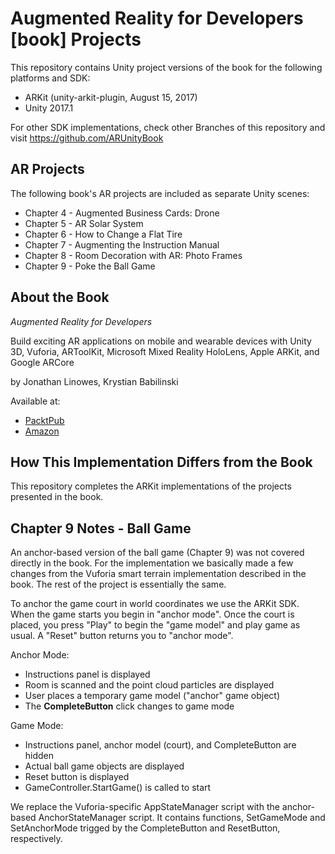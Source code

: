 # Augmented Reality for Developers [book] Projects

This repository contains Unity project versions of the book for the following platforms and SDK:

* ARKit (unity-arkit-plugin, August 15, 2017)
* Unity 2017.1

For other SDK implementations, check other Branches of this repository and visit https://github.com/ARUnityBook

## AR Projects

The following book's AR projects are included as separate Unity scenes:

* Chapter 4 - Augmented Business Cards: Drone
* Chapter 5 - AR Solar System
* Chapter 6 - How to Change a Flat Tire
* Chapter 7 - Augmenting the Instruction Manual
* Chapter 8 - Room Decoration with AR: Photo Frames
* Chapter 9 - Poke the Ball Game

## About the Book

*Augmented Reality for Developers*

Build exciting AR applications on mobile and wearable devices with Unity 3D, Vuforia, ARToolKit, Microsoft Mixed Reality HoloLens, Apple ARKit, and Google ARCore

by Jonathan Linowes, Krystian Babilinski

Available at:

* [PacktPub](https://www.packtpub.com/web-development/augmented-reality-developers)
* [Amazon](https://www.amazon.com/Augmented-Reality-Developers-Jonathan-Linowes/dp/1787286436)

## How This Implementation Differs from the Book
This repository completes the ARKit implementations of the projects presented in the book.

## Chapter 9 Notes - Ball Game
An anchor-based version of the ball game (Chapter 9) was not covered directly in the book. For the implementation we basically made a few changes from the Vuforia smart terrain implementation described in the book. The rest of the project is essentially the same.

To anchor the game court in world coordinates we use the ARKit SDK. When the game starts you begin in "anchor mode". Once the court is placed, you press "Play" to begin the "game model" and play game as usual. A "Reset" button returns you to "anchor mode".

Anchor Mode:
* Instructions panel is displayed
* Room is scanned and the point cloud particles are displayed
* User places a temporary game model ("anchor" game object)
* The **CompleteButton** click changes to game mode

Game Mode:
* Instructions panel, anchor model (court), and CompleteButton are hidden
* Actual ball game objects are displayed
* Reset button is displayed
* GameController.StartGame() is called to start

We replace the Vuforia-specific AppStateManager script with the anchor-based AnchorStateManager script. It contains functions, SetGameMode and SetAnchorMode trigged by the CompleteButton and ResetButton, respectively.



